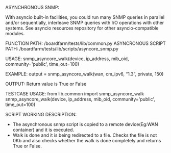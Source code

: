 ASYNCHRONOUS SNMP:

With asyncio built-in facilities, you could run many SNMP queries in parallel and/or sequentially, interleave SNMP queries with I/O operations with other systems. See asyncio resources repository for other asyncio-compatible modules.

FUNCTION PATH: /boardfarm/tests/lib/common.py
ASYNCRONOUS SCRIPT PATH: /boardfarm/tests/lib/scripts/asyncore_snmp.py

USAGE:
snmp_asyncore_walk(device, ip_address, mib_oid, community='public', time_out=100)

EXAMPLE:
output = snmp_asyncore_walk(wan, cm_ipv6, “1.3”, private, 150)

OUTPUT:
Return value is True or False

TESTCASE USAGE:
from lib.common import snmp_asyncore_walk
snmp_asyncore_walk(device, ip_address, mib_oid, community='public', time_out=100)

SCRIPT WORKING DESCRIPTION:
* The asynchronous snmp script is copied to a  remote device(Eg:WAN container) and it is executed.
* Walk is done and it is being redirected to a file. Checks the file is not 0Kb and also checks whether the walk is done completely and returns True or False.



